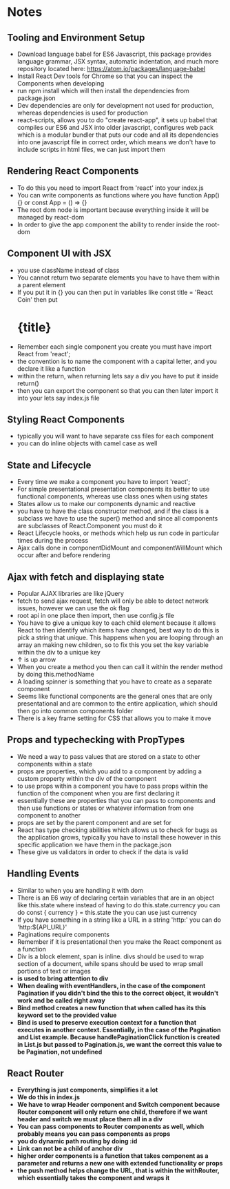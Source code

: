 # Notes

## Tooling and Environment Setup
* Download language babel for ES6 Javascript, this package provides language grammar, JSX syntax, automatic indentation, and much more repository located here: https://atom.io/packages/language-babel
* Install React Dev tools for Chrome so that you can inspect the Components when developing
* run npm install which will then install the dependencies from package.json
* Dev dependencies are only for development not used for production, whereas dependencies is used for production
* react-scripts, allows you to do "create react-app", it sets up babel that compiles our ES6 and JSX into older javascript, configures web pack which is a modular bundler that puts our code and all its dependencies into one javascript file in correct order, which means we don't have to include scripts in html files, we can just import them

## Rendering React Components
* To do this you need to import React from 'react' into your index.js
* You can write components as functions where you have
  function App() {} or const App = () => {}
* The root dom node is important because everything inside it will be managed by react-dom
* In order to give the app component the ability to render inside the root-dom

## Component UI with JSX
* you use className instead of class
* You cannot return two separate elements you have to have them within a parent element
* If you put it in {} you can then put in variables like const title = 'React Coin' then put <h1>{title}</h1>
* Remember each single component you create you must have import React from 'react';
* the convention is to name the component with a capital letter, and you declare it like a function
* within the return, when returning lets say a div you have to put it inside return()
* then you can export the component so that you can then later import it into your lets say index.js file

## Styling React Components
* typically you will want to have separate css files for each component
* you can do inline objects with camel case as well

## State and Lifecycle
* Every time we make a component you have to import 'react';
* For simple presentational presentation components its better to use functional components, whereas use class ones when using states
* States allow us to make our components dynamic and reactive
* you have to have the class constructor method, and if the class is a subclass we have to use the super() method and since all components are subclasses of React.Component you must do it
* React Lifecycle hooks, or methods which help us run code in particular times during the process
* Ajax calls done in componentDidMount and componentWillMount which occur after and before rendering

## Ajax with fetch and displaying state
* Popular AJAX libraries are like jQuery
* fetch to send ajax request, fetch will only be able to detect network issues, however we can use the ok flag
* root api in one place then import, then use config.js file
* You have to give a unique key to each child element because it allows React to then identify which items have changed, best way to do this is pick a string that unique. This happens when you are looping through an array an making new children, so to fix this you set the key variable within the div to a unique key
* &uarr; is up arrow
* When you create a method you then can call it within the render method by doing this.methodName
* A loading spinner is something that you have to create as a separate component
* Seems like functional components are the general ones that are only presentational and are common to the entire application, which should then go into common components folder
* There is a key frame setting for CSS that allows you to make it move

## Props and typechecking with PropTypes
* We need a way to pass values that are stored on a state to other components within a state
* props are properties, which you add to a component by adding a custom property within the div of the component
* to use props within a component you have to pass props within the function of the component when you are first declaring it
* essentially these are properties that you can pass to components and then use functions or states or whatever information from one component to another
* props are set by the parent component and are set for
* React has type checking abilities which allows us to check for bugs as the application grows, typically you have to install these however in this specific application we have them in the package.json
* These give us validators in order to check if the data is valid

## Handling Events
* Similar to when you are handling it with dom
* There is an E6 way of declaring certain variables that are in an object like this.state where instead of having to do this.state.currency you can do const { currency } = this.state the you can use just currency
* If you have something in a string like a URL in a string 'http:' you can do 'http:${API_URL}'  
* Paginations require components
* Remember if it is presentational then you make the React component as a function
* Div is a block element, span is inline. divs should be used to wrap section of a document, while spans should be used to wrap small portions of text or images
* <b> is used to bring attention to div
* When dealing with eventHandlers, in the case of the component Pagination if you didn't bind the this to the correct object, it wouldn't work and be called right away
* Bind method creates a new function that when called has its this keyword set to the provided value
* Bind is used to preserve execution context for a function that executes in another context. Essentially, in the case of the Pagination and List example. Because handlePaginationClick function is created in List.js but passed to Pagination.js, we want the correct this value to be Pagination, not undefined

## React Router
* Everything is just components, simplifies it a lot
* We do this in index.js
* We have to wrap Header component and Switch component because Router component will only return one child, therefore if we want header and switch we must place them all in a div
* You can pass components to Router components as well, which probably means you can pass components as props
* you do dynamic path routing by doing :id
* Link can not be a child of anchor div
* higher order components is a function that takes component as a parameter and returns a new one with extended functionality or props
* the push method helps change the URL, that is within the withRouter, which essentially takes the component and wraps it 
